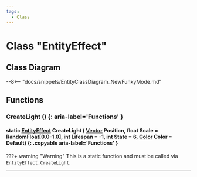 ```yaml
---
tags:
  - Class
---
```

# Class "EntityEffect"

## Class Diagram
--8<-- "docs/snippets/EntityClassDiagram_NewFunkyMode.md"
## Functions

### CreateLight () {: aria-label='Functions' }
#### static [EntityEffect](EntityEffect.md) CreateLight ( [Vector](Vector.md) Position, float Scale = RandomFloat[0.0-1.0], int Lifespan = -1, int State = 6, [Color](Color.md) Color = Default) {: .copyable aria-label='Functions' }
???+ warning "Warning"
    This is a static function and must be called via `EntityEffect.CreateLight`.

___